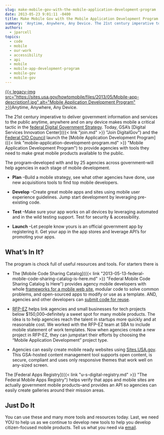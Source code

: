 ```yaml
---
slug: make-mobile-gov-with-the-mobile-application-development-program
date: 2013-05-23 9:01:11 -0400
title: Make Mobile Gov with the Mobile Application Development Program
summary: 'Anytime, Anywhere, Any Device. The 21st century imperative to deliver government information and services to the public anytime, anywhere and on any device makes mobile a critical tactic in the federal Digital Government Strategy.'
authors:
  - jparcell
topics:
  - code
  - mobile
  - our-work
  - accessibility
  - api
  - mobile
  - mobile-app-development-program
  - mobile-gov
  - mobile-gov
---
```


[{{< legacy-img src="https://sites.usa.gov/howtomobile/files/2013/05/Mobile-app-description1.jpg" alt="Mobile Application Development Program" >}}](https://sites.usa.gov/howtomobile/files/2013/05/Mobile-app-description1.jpg)Anytime, Anywhere, Any Device.

The 21st century imperative to deliver government information and services to the public anytime, anywhere and on any device makes mobile a critical tactic in the [federal Digital Government Strategy](http://www.whitehouse.gov/sites/default/files/omb/egov/digital-government/digital-government.html). Today, GSA’s [Digital Services Innovation Center]({{< link "join.md" >}} "Join DigitalGov") and the [Federal CIO Council](http://cio.gov/) launch the [Mobile Application Development Program]({{< link "mobile-application-development-program.md" >}} "Mobile Application Development Program") to provide agencies with tools they need to make great mobile products available to the public.

The program&#8211;developed with and by 25 agencies across government&#8211;will help agencies in each stage of mobile development.

  * **Plan** &#8211;Build a mobile strategy, see what other agencies have done, use new acquisitions tools to find top mobile developers.

  *  **Develop** &#8211;Create great mobile apps and sites using mobile user experience guidelines. Jump start development by leveraging pre-existing code.

  *  **Test** &#8211;Make sure your app works on all devices by leveraging automated and in the wild testing support. Test for security & accessibility.

  *  **Launch** &#8211;Let people know yours is an official government app by registering it. Get your app in the app stores and leverage API’s for promoting your apps.

## What’s In It?

The program is chock full of useful resources and tools. For starters there is

  * The [Mobile Code Sharing Catalog]({{< link "2013-05-13-federal-mobile-code-sharing-catalog-is-here.md" >}} "Federal Mobile Code Sharing Catalog Is Here") provides agency mobile developers with whole [frameworks for a mobile web site](http://gsa.github.io/Mobile-Code-Catalog/web_html.html), modular code to solve common problems, and open-sourced apps to modify or use as a template. AND, agencies and other developers can [submit code for reuse](https://github.com/GSA/Mobile-Code-Catalog/pulls).

  *  [RFP-EZ](https://rfpez.gsa.gov/government) helps link agencies and small businesses for tech projects below $150,000&#8211;definitely a sweet spot for many mobile products. The idea is to help agencies reach the talent in startups more quickly and at reasonable cost. We worked with the RFP-EZ team at SBA to include mobile statement of work templates. Now when agencies create a new project in RFP-EZ, they can jumpstart their efforts by choosing the “Mobile Application Development” project type.

  * Agencies can easily create mobile ready websites using [Sites.USA.gov](https://Sites.USA.gov "Sites.USA.gov"). This GSA-hosted content management tool supports open content, is secure, compliant and uses only responsive themes that work well on any-sized screen.

The [Federal Apps Registry]({{< link "u-s-digital-registry.md" >}} "The Federal Mobile Apps Registry") helps verify that apps and mobile sites are actually government mobile products&#8211;and provides an API so agencies can easily create galleries around their mission areas.

## Just Do It

You can use these and many more tools and resources today. Last, we need YOU to help us as we continue to develop new tools to help you develop citizen-focused mobile products. Tell us what you need via [email](mailto:digitalgov@gsa.gov).
